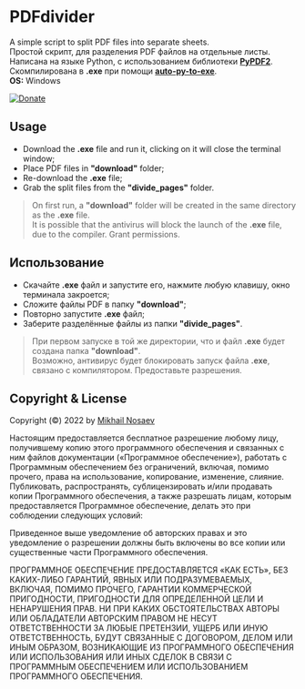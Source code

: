 # PDFdivider
A simple script to split PDF files into separate sheets.<br/>
Простой скрипт, для разделения PDF файлов на отдельные листы.<br/>
Написана на языке Python, с использованием библиотеки [**PyPDF2**](https://pypdf2.readthedocs.io/en/latest/index.html).<br/>
Скомпилирована в **.exe** при помощи [**auto-py-to-exe**](https://github.com/brentvollebregt/auto-py-to-exe).<br/>
**OS:** Windows

[![Donate](https://img.shields.io/badge/Donate-Yoomoney-green.svg)](https://yoomoney.ru/to/410019620244262)

## Usage

- Download the **.exe** file and run it, clicking on it will close the terminal window;<br/>
- Place PDF files in **"download"** folder;<br/>
- Re-download the **.exe** file;<br/>
- Grab the split files from the **"divide_pages"** folder.<br/>

> On first run, a **"download"** folder will be created in the same directory as the **.exe** file.<br/>
> It is possible that the antivirus will block the launch of the **.exe** file, due to the compiler. Grant permissions.

## Использование
- Скачайте **.exe** файл и запустите его, нажмите любую клавишу, окно терминала закроется;<br/>
- Сложите файлы PDF в папку **"download"**;<br/>
- Повторно запустите **.exe** файл;<br/>
- Заберите разделённые файлы из папки **"divide_pages"**.

> При первом запуске в той же директории, что и файл **.exe** будет создана папка **"download"**.<br/>
> Возможно, антивирус будет блокировать запуск файла **.exe**, связано с компилятором. Предоставьте разрешения.

## Copyright & License

Copyright (©) 2022 by [Mikhail Nosaev](https://github.com/Guf-Hub)

Настоящим предоставляется бесплатное разрешение любому лицу, получившему копию этого программного обеспечения и связанных с ним файлов документации («Программное обеспечение»), работать с Программным обеспечением без ограничений, включая, помимо прочего, права на использование, копирование, изменение, слияние. Публиковать, распространять, сублицензировать и/или продавать копии Программного обеспечения, а также разрешать лицам, которым предоставляется Программное обеспечение, делать это при соблюдении следующих условий:

Приведенное выше уведомление об авторских правах и это уведомление о разрешении должны быть включены во все копии или существенные части Программного обеспечения.

ПРОГРАММНОЕ ОБЕСПЕЧЕНИЕ ПРЕДОСТАВЛЯЕТСЯ «КАК ЕСТЬ», БЕЗ КАКИХ-ЛИБО ГАРАНТИЙ, ЯВНЫХ ИЛИ ПОДРАЗУМЕВАЕМЫХ, ВКЛЮЧАЯ, ПОМИМО ПРОЧЕГО, ГАРАНТИИ КОММЕРЧЕСКОЙ ПРИГОДНОСТИ, ПРИГОДНОСТИ ДЛЯ ОПРЕДЕЛЕННОЙ ЦЕЛИ И НЕНАРУШЕНИЯ ПРАВ. НИ ПРИ КАКИХ ОБСТОЯТЕЛЬСТВАХ АВТОРЫ ИЛИ ОБЛАДАТЕЛИ АВТОРСКИМ ПРАВОМ НЕ НЕСУТ ОТВЕТСТВЕННОСТИ ЗА ЛЮБЫЕ ПРЕТЕНЗИИ, УЩЕРБ ИЛИ ИНУЮ ОТВЕТСТВЕННОСТЬ, БУДУТ СВЯЗАННЫЕ С ДОГОВОРОМ, ДЕЛОМ ИЛИ ИНЫМ ОБРАЗОМ, ВОЗНИКАЮЩИЕ ИЗ ПРОГРАММНОГО ОБЕСПЕЧЕНИЯ ИЛИ ИСПОЛЬЗОВАНИЯ ИЛИ ИНЫХ СДЕЛОК В СВЯЗИ С ПРОГРАММНЫМ ОБЕСПЕЧЕНИЕМ ИЛИ ИСПОЛЬЗОВАНИЕМ ПРОГРАММНОГО ОБЕСПЕЧЕНИЯ.
